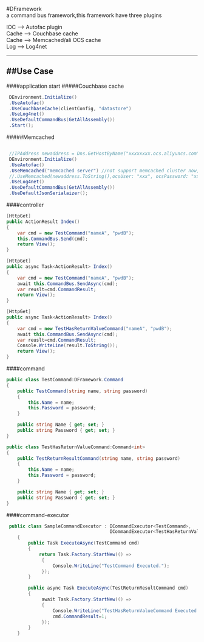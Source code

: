 #DFramework    
a command bus framework,this framework have three plugins

IOC     --> Autofac plugin   
Cache   --> Couchbase cache   
Cache   --> Memcached/ali OCS cache  
Log     --> Log4net   

----------


##Use Case
----------
####application start
#####Couchbase cache
```csharp
 DEnvironment.Initialize()
 .UseAutofac()
 .UseCouchbaseCache(clientConfig, "datastore")
 .UseLog4net()
 .UseDefaultCommandBus(GetAllAssembly())
 .Start();
```
#####Memcached
```csharp

 //IPAddress newaddress = Dns.GetHostByName("xxxxxxxx.ocs.aliyuncs.com").AddressList.FirstOrDefault();
 DEnvironment.Initialize()
 .UseAutofac()
 .UseMemcached("memcached server") //not support memcached cluster now, will support later
 //.UseMemcached(newaddress.ToString(),ocsUser: "xxx", ocsPassword: "xxx")
 .UseLog4net()
 .UseDefaultCommandBus(GetAllAssembly())
 .UseDefaultJsonSerialaizer();
```

####controller

```csharp
[HttpGet]
public ActionResult Index()
{
    var cmd = new TestCommand("nameA", "pwdB");
    this.CommandBus.Send(cmd);
    return View();
}
```

```csharp
[HttpGet]
public async Task<ActionResult> Index()
{
    var cmd = new TestCommand("nameA", "pwdB");
    await this.CommandBus.SendAsync(cmd);
    var reuslt=cmd.CommandResult;
    return View();
}
```

```csharp
[HttpGet]
public async Task<ActionResult> Index()
{
    var cmd = new TestHasReturnValueCommand("nameA", "pwdB");
    await this.CommandBus.SendAsync(cmd);
    var reuslt=cmd.CommandResult;
    Console.WriteLine(result.ToString());
    return View();
}
```


####command
```csharp
public class TestCommand:DFramework.Command
{
    public TestCommand(string name, string password)
    {
        this.Name = name;
        this.Password = password;
    }

    public string Name { get; set; }
    public string Password { get; set; }
}
```

```csharp
public class TestHasReturnValueCommand:Command<int>
{
    public TestReturnResultCommand(string name, string password)
    {
        this.Name = name;
        this.Password = password;
    }

    public string Name { get; set; }
    public string Password { get; set; } 
}
```

####command-executor
```csharp
 public class SampleCommandExecutor : ICommandExecutor<TestCommand>,
                                      ICommandExecutor<TestHasReturnValueCommand>
    {
        public Task ExecuteAsync(TestCommand cmd)
        {
            return Task.Factory.StartNew(() =>
             {
                 Console.WriteLine("TestCommand Executed.");
             });
        }

        public async Task ExecuteAsync(TestReturnResultCommand cmd)
        {
             await Task.Factory.StartNew(() =>
             {
                 Console.WriteLine("TestHasReturnValueCommand Executed.");
                 cmd.CommandResult=1;
             });
        }
    }
```
